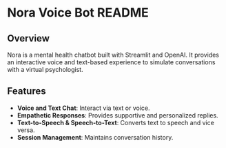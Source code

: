 # Nora Voice Bot README

## Overview

Nora is a mental health chatbot built with Streamlit and OpenAI. It provides an interactive voice and text-based experience to simulate conversations with a virtual psychologist.

## Features

- **Voice and Text Chat**: Interact via text or voice.
- **Empathetic Responses**: Provides supportive and personalized replies.
- **Text-to-Speech & Speech-to-Text**: Converts text to speech and vice versa.
- **Session Management**: Maintains conversation history.

